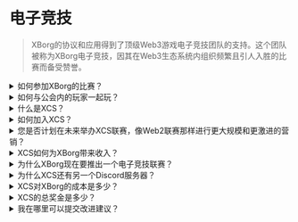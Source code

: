 # 电子竞技

> XBorg的协议和应用得到了顶级Web3游戏电子竞技团队的支持。这个团队被称为XBorg电子竞技，因其在Web3生态系统内组织频繁且引人入胜的比赛而备受赞誉。

<details>

<summary>如何参加XBorg的比赛？</summary>

任何人都可以参加我们的比赛。大多数比赛将在Community Gaming上举办。

</details>

<details>

<summary>如何与公会内的玩家一起玩？</summary>

您可以在我们的[Discord](https://discord.com/invite/xborg)服务器上找到我们公会的玩家。首先选择相关角色，然后进入适当的游戏频道。总是有玩家兴奋地加入行动。要加入我们的竞技公会，需要资历和技能。

</details>

<details>

<summary>什么是XCS？</summary>

Xtream Championship Series（XCS）是Web3中第一个多游戏电子竞技联赛，奖金为**100,000美元**。要了解更多关于XCS的信息，请访问[https://www.xborg.com/xtreme-championship-series](https://www.xborg.com/xtreme-championship-series)。

</details>

<details>

<summary>如何加入XCS？</summary>

首先注册相关比赛。所有比赛都可以在[这里](https://www.xborg.com/xtreme-championship-series)找到。

</details>

<details>

<summary>您是否计划在未来举办XCS联赛，像Web2联赛那样进行更大规模和更激进的营销？</summary>

的确，我们的团队目前正在打造一个精心设计的联赛，将涵盖更广泛的范围，吸引许多传统电子竞技团队和选手参与。该计划的启动日期定于2024年。

</details>

<details>

<summary>XCS如何为XBorg带来收入？</summary>

通过赞助。从联赛中获得的总收入为**300,000美元**。

</details>

<details>

<summary>为什么XBorg现在要推出一个电子竞技联赛？</summary>

这种增长机制是加强我们的产品和扩大我们社区的强大工具。值得注意的是，它还有助于提高Web3玩家和粉丝的意识和曝光度，突显了这个创新技术领域所带来的益处和机遇。

</details>

<details>

<summary>为什么XCS还有另一个Discord服务器？</summary>

为了简化和加快整体体验，我们考虑了XBorg社区的多样化偏好和优先事项。鉴于一些社区成员可能不希望参与XCS，反之亦然，我们采取了措施以确保更大的灵活性和自主性。

</details>

<details>

<summary>XCS对XBorg的成本是多少？</summary>

由于我们的合作伙伴和赞助商，XCS是一个盈利的活动。我们无法准确地强调利润金额。

</details>

<details>

<summary>XCS的总奖金是多少？</summary>

总奖金为**100,000美元**，分布在**五个游戏**中。

</details>

<details>

<summary>我在哪里可以提交改进建议？</summary>

我们非常感谢反馈，您可以直接在我们的[Discord服务器](https://discord.gg/xborg)上提交任何意见和改进。我们的团队和管理员随时可用以提供帮助。

</details>
